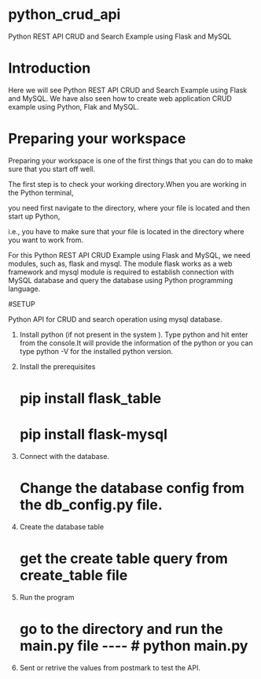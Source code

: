# python_crud_api
Python REST API CRUD and Search Example using Flask and MySQL
# Introduction

Here we will see Python REST API CRUD and Search Example using Flask and MySQL. 
We have also seen how to create web application CRUD example using Python, Flak and MySQL.

# Preparing your workspace

Preparing your workspace is one of the first things that you can do to make sure that you start off well. 

The first step is to check your working directory.When you are working in the Python terminal, 

you need first navigate to the directory, where your file is located and then start up Python,

i.e., you have to make sure that your file is located in the directory where you want to work from.

For this Python REST API CRUD Example using Flask and MySQL, we need modules, such as, flask and mysql. 
The module flask works as a web framework and mysql module is required to establish connection with MySQL database and 
query the database using Python programming language.

#SETUP 

Python API for CRUD and search operation using mysql database.

1. Install python (if not present in the system ).
	Type python and hit enter from the console.It will provide the information of the python or you can 
	type python -V for the installed python version.

2. Install the prerequisites
	
	# pip install flask_table
	
	# pip install flask-mysql 

3. Connect with the database.

	# Change the database config from the db_config.py file.

4. Create the database table 
	
	# get the create table query from create_table file 

5. Run the program 
	
	# go to the directory and run the main.py file ---- # python main.py 

6. Sent or retrive the values from postmark to test the API.  
